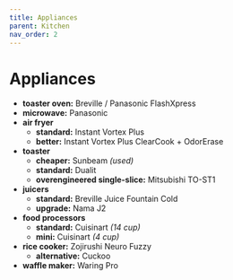 ```yaml
---
title: Appliances
parent: Kitchen
nav_order: 2
---
```

# Appliances

- **toaster oven:** Breville / Panasonic FlashXpress
- **microwave:** Panasonic
- **air fryer** 
	- **standard:** Instant Vortex Plus
	- **better:** Instant Vortex Plus ClearCook + OdorErase
- **toaster** 
	- **cheaper:** Sunbeam *(used)*
	- **standard:** Dualit
	- **overengineered single-slice:** Mitsubishi TO-ST1
- **juicers** 
	- **standard:** Breville Juice Fountain Cold
	- **upgrade:** Nama J2
- **food processors** 
	- **standard:** Cuisinart *(14 cup)*
	- **mini:** Cuisinart *(4 cup)*
- **rice cooker:** Zojirushi Neuro Fuzzy
	- **alternative:** Cuckoo
- **waffle maker:** Waring Pro 
